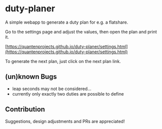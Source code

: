 # duty-planer

A simple webapp to generate a duty plan for e.g. a flatshare.

Go to the settings page and adjust the values, then open the plan and print it.

[https://quantenprojects.github.io/duty-planer/settings.html](https://quantenprojects.github.io/duty-planer/settings.html)

To generate the next plan, just click on the next plan link.

## (un)known Bugs

* leap seconds may not be considered…
* currently only exactly two duties are possible to define

## Contribution

Suggestions, design adjustments and PRs are appreciated!

